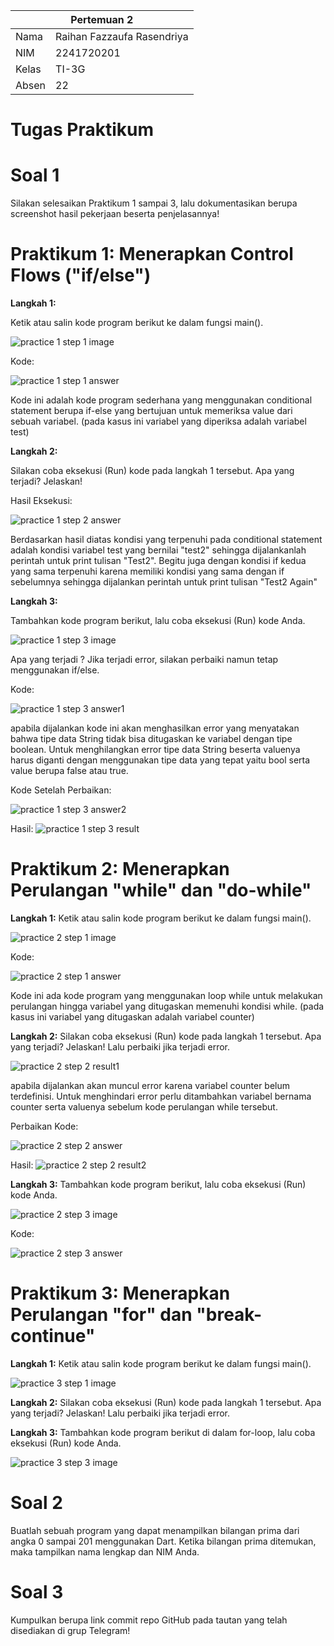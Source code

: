 <table>
    <thead>
        <th style="text-align: center;" colspan="2">Pertemuan 2</th>
    </thead>
    <tbody>
        <tr>
            <td>Nama</td>
            <td>Raihan Fazzaufa Rasendriya</td>
        </tr>
        <tr>
            <td>NIM</td>
            <td>2241720201</td>
        </tr>
        <tr>
            <td>Kelas</td>
            <td>TI-3G</td>
        </tr>
        <tr>
            <td>Absen</td>
            <td>22</td>
        </tr>
    </tbody>
</table>

# **Tugas Praktikum**

# Soal 1
Silakan selesaikan Praktikum 1 sampai 3, lalu dokumentasikan berupa screenshot hasil pekerjaan beserta penjelasannya!

# Praktikum 1: Menerapkan Control Flows ("if/else")

**Langkah 1:**

Ketik atau salin kode program berikut ke dalam fungsi main().


![practice 1 step 1 image](../image/week3_P1_1.png)


Kode: 

![practice 1 step 1 answer](../image/week3_P1_1_answer.png)

Kode ini adalah kode program sederhana yang menggunakan conditional statement berupa if-else yang bertujuan untuk memeriksa value dari sebuah variabel. (pada kasus ini variabel yang diperiksa adalah variabel test)

**Langkah 2:**

Silakan coba eksekusi (Run) kode pada langkah 1 tersebut. Apa yang terjadi? Jelaskan!


Hasil Eksekusi:

![practice 1 step 2 answer](../image/week3_P1_2_answer.png)

Berdasarkan hasil diatas kondisi yang terpenuhi pada conditional statement adalah kondisi variabel test yang bernilai "test2" sehingga dijalankanlah perintah untuk print tulisan "Test2". Begitu juga dengan kondisi if kedua yang sama terpenuhi karena memiliki kondisi yang sama dengan if sebelumnya sehingga dijalankan perintah untuk print tulisan "Test2 Again"

**Langkah 3:**

Tambahkan kode program berikut, lalu coba eksekusi (Run) kode Anda.

![practice 1 step 3 image](../image/week3_P1_3.png)

Apa yang terjadi ? Jika terjadi error, silakan perbaiki namun tetap menggunakan if/else.


Kode:

![practice 1 step 3 answer1](../image/week3_P1_3_answer1.png)

apabila dijalankan kode ini akan menghasilkan error yang menyatakan bahwa tipe data String tidak bisa ditugaskan ke variabel dengan tipe boolean. Untuk menghilangkan error tipe data String beserta valuenya harus diganti dengan menggunakan tipe data yang tepat yaitu bool serta value berupa false atau true.

Kode Setelah Perbaikan:

![practice 1 step 3 answer2](../image/week3_P1_3_answer2.png)


Hasil:
![practice 1 step 3 result](../image/week3_P1_3_result.png)


# Praktikum 2: Menerapkan Perulangan "while" dan "do-while"
**Langkah 1:**
Ketik atau salin kode program berikut ke dalam fungsi main().

![practice 2 step 1 image](../image/week3_P2_1.png)


Kode:

![practice 2 step 1 answer](../image/week3_P2_1_answer.png)

Kode ini ada kode program yang menggunakan loop while untuk melakukan perulangan hingga variabel yang ditugaskan memenuhi kondisi while. (pada kasus ini variabel yang ditugaskan adalah variabel counter)

**Langkah 2:**
Silakan coba eksekusi (Run) kode pada langkah 1 tersebut. Apa yang terjadi? Jelaskan! Lalu perbaiki jika terjadi error.


![practice 2 step 2 result1](../image/week3_P2_2_result1.png)

apabila dijalankan akan muncul error karena variabel counter belum terdefinisi. Untuk menghindari error perlu ditambahkan variabel bernama counter serta valuenya sebelum kode perulangan while tersebut.

Perbaikan Kode:

![practice 2 step 2 answer](../image/week3_P2_2_answer.png)

Hasil:
![practice 2 step 2 result2](../image/week3_P2_2_result2.png)


**Langkah 3:**
Tambahkan kode program berikut, lalu coba eksekusi (Run) kode Anda.

![practice 2 step 3 image](../image/week3_P2_2.png)

Kode:

![practice 2 step 3 answer](../image/week3_P2_2.png)

# Praktikum 3: Menerapkan Perulangan "for" dan "break-continue"
**Langkah 1:**
Ketik atau salin kode program berikut ke dalam fungsi main().

![practice 3 step 1 image](../image/week3_P3_1.png)

**Langkah 2:**
Silakan coba eksekusi (Run) kode pada langkah 1 tersebut. Apa yang terjadi? Jelaskan! Lalu perbaiki jika terjadi error.

**Langkah 3:**
Tambahkan kode program berikut di dalam for-loop, lalu coba eksekusi (Run) kode Anda.

![practice 3 step 3 image](../image/week3_P3_2.png)

# Soal 2
Buatlah sebuah program yang dapat menampilkan bilangan prima dari angka 0 sampai 201 menggunakan Dart. Ketika bilangan prima ditemukan, maka tampilkan nama lengkap dan NIM Anda.

# Soal 3
Kumpulkan berupa link commit repo GitHub pada tautan yang telah disediakan di grup Telegram!